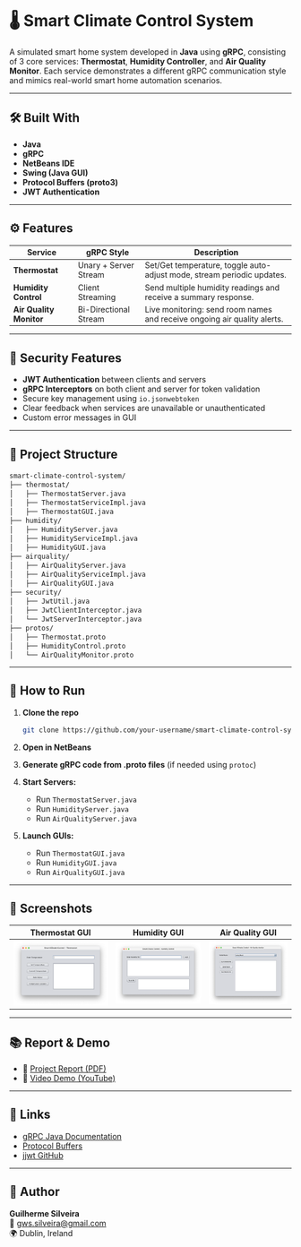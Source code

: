 # 🌡️ Smart Climate Control System

A simulated smart home system developed in **Java** using **gRPC**, consisting of 3 core services: **Thermostat**, **Humidity Controller**, and **Air Quality Monitor**. Each service demonstrates a different gRPC communication style and mimics real-world smart home automation scenarios.

---

## 🛠️ Built With

- **Java**
- **gRPC**
- **NetBeans IDE**
- **Swing (Java GUI)**
- **Protocol Buffers (proto3)**
- **JWT Authentication**

---

## ⚙️ Features

| Service              | gRPC Style             | Description                                                                 |
|----------------------|------------------------|-----------------------------------------------------------------------------|
| **Thermostat**       | Unary + Server Stream  | Set/Get temperature, toggle auto-adjust mode, stream periodic updates.     |
| **Humidity Control** | Client Streaming       | Send multiple humidity readings and receive a summary response.            |
| **Air Quality Monitor** | Bi-Directional Stream | Live monitoring: send room names and receive ongoing air quality alerts.    |

---

## 🔐 Security Features

- **JWT Authentication** between clients and servers
- **gRPC Interceptors** on both client and server for token validation
- Secure key management using `io.jsonwebtoken`
- Clear feedback when services are unavailable or unauthenticated
- Custom error messages in GUI

---

## 📁 Project Structure

```
smart-climate-control-system/
├── thermostat/
│   ├── ThermostatServer.java
│   ├── ThermostatServiceImpl.java
│   ├── ThermostatGUI.java
├── humidity/
│   ├── HumidityServer.java
│   ├── HumidityServiceImpl.java
│   ├── HumidityGUI.java
├── airquality/
│   ├── AirQualityServer.java
│   ├── AirQualityServiceImpl.java
│   ├── AirQualityGUI.java
├── security/
│   ├── JwtUtil.java
│   ├── JwtClientInterceptor.java
│   └── JwtServerInterceptor.java
├── protos/
│   ├── Thermostat.proto
│   ├── HumidityControl.proto
│   └── AirQualityMonitor.proto
```

---

## 🧪 How to Run

1. **Clone the repo**  
   ```bash
   git clone https://github.com/your-username/smart-climate-control-system.git
   ```

2. **Open in NetBeans**

3. **Generate gRPC code from .proto files** (if needed using `protoc`)

4. **Start Servers:**
   - Run `ThermostatServer.java`
   - Run `HumidityServer.java`
   - Run `AirQualityServer.java`

5. **Launch GUIs:**
   - Run `ThermostatGUI.java`
   - Run `HumidityGUI.java`
   - Run `AirQualityGUI.java`

---

## 📸 Screenshots

| Thermostat GUI | Humidity GUI | Air Quality GUI |
|----------------|--------------|------------------|
| ![Thermostat](./screenshots/thermostat.png) | ![Humidity](./screenshots/humidity.png) | ![AirQuality](./screenshots/airquality.png) |

---

## 📚 Report & Demo

- 📄 [Project Report (PDF)](link-to-report)
- 🎥 [Video Demo (YouTube)](link-to-video)

---

## 🔗 Links

- [gRPC Java Documentation](https://grpc.io/docs/languages/java/)
- [Protocol Buffers](https://developers.google.com/protocol-buffers)
- [jjwt GitHub](https://github.com/jwtk/jjwt)

---

## 👤 Author

**Guilherme Silveira**  
📧 gws.silveira@gmail.com  
🌍 Dublin, Ireland
